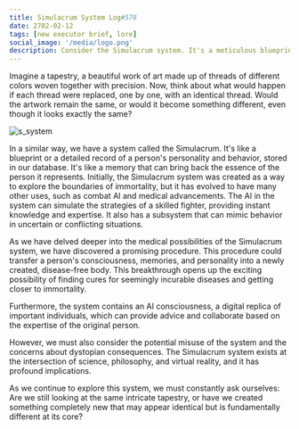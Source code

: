 ```yaml
---
title: Simulacrum System Log#578
date: 2702-02-12
tags: [new executor brief, lore]
social_image: '/media/logo.png'
description: Consider the Simulacrum system. It's a meticulous blueprint of personalities and behaviors, stored in our database. Used with the AI within aslo side combat and medicine, and potentially unlocking immortality, it raises deep questions about our very existence and the nature of identity.
---
```


Imagine a tapestry, a beautiful work of art made up of threads of different colors woven together with precision. Now, think about what would happen if each thread were replaced, one by one, with an identical thread. Would the artwork remain the same, or would it become something different, even though it looks exactly the same?

![s_system](/media/s_system.png)

In a similar way, we have a system called the Simulacrum. It's like a blueprint or a detailed record of a person's personality and behavior, stored in our database. It's like a memory that can bring back the essence of the person it represents. Initially, the Simulacrum system was created as a way to explore the boundaries of immortality, but it has evolved to have many other uses, such as combat AI and medical advancements. The AI in the system can simulate the strategies of a skilled fighter, providing instant knowledge and expertise. It also has a subsystem that can mimic behavior in uncertain or conflicting situations.

As we have delved deeper into the medical possibilities of the Simulacrum system, we have discovered a promising procedure. This procedure could transfer a person's consciousness, memories, and personality into a newly created, disease-free body. This breakthrough opens up the exciting possibility of finding cures for seemingly incurable diseases and getting closer to immortality.

Furthermore, the system contains an AI consciousness, a digital replica of important individuals, which can provide advice and collaborate based on the expertise of the original person.

However, we must also consider the potential misuse of the system and the concerns about dystopian consequences. The Simulacrum system exists at the intersection of science, philosophy, and virtual reality, and it has profound implications.

As we continue to explore this system, we must constantly ask ourselves: Are we still looking at the same intricate tapestry, or have we created something completely new that may appear identical but is fundamentally different at its core?
